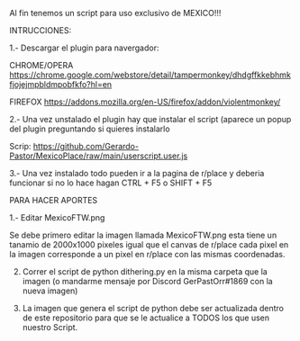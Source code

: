 Al fin tenemos un script para uso exclusivo de MEXICO!!!

INTRUCCIONES:

1.- Descargar el plugin para navergador:

  CHROME/OPERA https://chrome.google.com/webstore/detail/tampermonkey/dhdgffkkebhmkfjojejmpbldmpobfkfo?hl=en

  FIREFOX https://addons.mozilla.org/en-US/firefox/addon/violentmonkey/

2.- Una vez unstalado el plugin hay que instalar el script (aparece un popup del plugin preguntando si quieres instalarlo

  Scrip: https://github.com/Gerardo-Pastor/MexicoPlace/raw/main/userscript.user.js
  
3.- Una vez instalado todo pueden ir a la pagina de r/place y deberia funcionar si no lo hace hagan CTRL + F5 o SHIFT + F5


PARA HACER APORTES

1.- Editar MexicoFTW.png

Se debe primero editar la imagen llamada MexicoFTW.png esta tiene un tanamio de 2000x1000 pixeles igual que el canvas de r/place cada pixel en la imagen corresponde a un pixel en r/place con las mismas coordenadas. 
  
2. Correr el script de python dithering.py en la misma carpeta que la imagen (o mandarme mensaje por Discord GerPastOrr#1869 con la nueva imagen) 

3. La imagen que genera el script de python debe ser actualizada dentro de este repositorio para que se le actualice a TODOS los que usen nuestro Script. 


         
